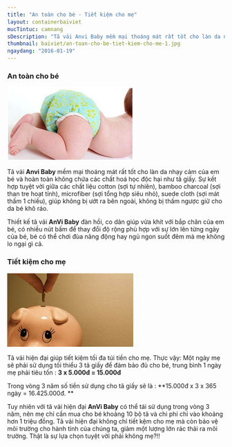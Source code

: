 ```yaml
---
title: "An toàn cho bé - Tiết kiệm cho mẹ"
layout: containerbaiviet
mucTintuc: camnang
sDescription: "Tã vải Anvi Baby mềm mại thoáng mát rất tốt cho làn da nhạy cảm của em bé và hoàn toàn không chứa các chất hoá học độc hại như tã giấy.”"
thumbnail: baiviet/an-toan-cho-be-tiet-kiem-cho-me-1.jpg
ngaydang: "2016-01-19"
---
```


### An toàn cho bé ###

![](an-toan-cho-be-tiet-kiem-cho-me-1.jpg)

Tã vải **Anvi Baby** mềm mại thoáng mát rất tốt cho làn da nhạy cảm của em bé và hoàn toàn không chứa các chất hoá học độc hại như tã giấy. Sự kết hợp tuyệt vời giữa các chất liệu cotton (sợi tự nhiên), bamboo charcoal (sợi than tre hoạt tính), microfiber (sợi tổng hợp siêu nhỏ), suede cloth (sợi mát thấm 1 chiều), giúp không bị ướt ra bên ngoài, không bị thấm ngược giữ cho da bé khô ráo.

Thiết kế tã vải **AnVi Baby**  đàn hồi, co dãn giúp vừa khít với bắp chân của em bé, có nhiều nút bấm để thay đổi độ rộng phù hợp với sự lớn lên từng ngày của bé, bé có thể chơi đùa năng động hay ngủ ngon suốt đêm mà mẹ không lo ngại gì cả.

### Tiết kiệm cho mẹ

![](an-toan-cho-be-tiet-kiem-cho-me-2.jpg)

Tã vải hiện đại giúp tiết kiệm tối đa túi tiền cho mẹ. Thực vậy:
 Một ngày mẹ sẽ phải sử dụng tối thiểu 3 tã giấy để đảm bảo đủ cho bé, trung bình 1 ngày mẹ phải tiêu tốn : **3 x 5.000đ = 15.000đ**

Trong vòng 3 năm số tiền sử dụng cho tã giấy sẽ là : **15.000đ x 3 x 365 ngày = 16.425.000đ. **

Tuy nhiên với tã vải hiện đại **AnVi Baby**  có thể tái sử dụng trong vòng 3 năm, nên mẹ chỉ cần mua cho bé khoảng 10 bộ tã và chi phí chỉ vào khoảng hơn 1 triệu đồng.
Tã vải hiện đại không chỉ tiết kệm cho mẹ mà còn bảo vệ môi trường cho hành tinh của chúng ta, giảm một lượng lớn rác thải ra môi trường.
Thật là sự lựa chọn tuyệt vời phải không mẹ?!!  
